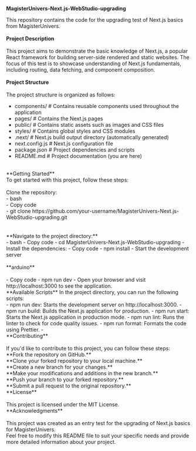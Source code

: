 
**MagisterUnivers-Next.js-WebStudio-upgrading**

This repository contains the code for the upgrading test of Next.js basics from MagisterUnivers.
<br/>
<br/>
**Project Description**
<br/>
<br/>
This project aims to demonstrate the basic knowledge of Next.js, a popular React framework for building server-side rendered and static websites. The focus of this test is to showcase understanding of Next.js fundamentals, including routing, data fetching, and component composition.
<br/>
<br/>
**Project Structure**
<br/>
<br/>
The project structure is organized as follows:
<br/>
- components/ # Contains reusable components used throughout the application
- pages/ # Contains the Next.js pages
- public/ # Contains static assets such as images and CSS files
- styles/ # Contains global styles and CSS modules
- .next/ # Next.js build output directory (automatically generated)
- next.config.js # Next.js configuration file
- package.json # Project dependencies and scripts
- README.md # Project documentation (you are here) 
<br/>
**Getting Started**
<br/>
To get started with this project, follow these steps:
<br/>
<br/>
Clone the repository:
<br/>
- bash
<br/>
- Copy code
<br/>
- git clone https://github.com/your-username/MagisterUnivers-Next.js-WebStudio-upgrading.git
<br/>
<br/>
<br/>
**Navigate to the project directory:**
<br/>
- bash
- Copy code
- cd MagisterUnivers-Next.js-WebStudio-upgrading
- Install the dependencies:
- Copy code
- npm install
- Start the development server
<br/>
<br/>
**arduino**
<br/><br/>
- Copy code
- npm run dev
- Open your browser and visit http://localhost:3000 to see the application.
<br/>
**Available Scripts**
In the project directory, you can run the following scripts:
<br/>
- npm run dev: Starts the development server on http://localhost:3000.
- npm run build: Builds the Next.js application for production.
- npm run start: Starts the Next.js application in production mode.
- npm run lint: Runs the linter to check for code quality issues.
- npm run format: Formats the code using Prettier.
- <br/>
**Contributing**
<br/>
<br/>
If you'd like to contribute to this project, you can follow these steps:
<br/>
**Fork the repository on GitHub.**
<br/>
**Clone your forked repository to your local machine.**
<br/>
**Create a new branch for your changes.**
<br/>
**Make your modifications and additions in the new branch.**
<br/>
**Push your branch to your forked repository.**
<br/>
**Submit a pull request to the original repository.**
<br/>
**License**
<br/><br/>
This project is licensed under the MIT License.
<br/>
**Acknowledgments**
<br/><br/>
This project was created as an entry test for the upgrading of Next.js basics for MagisterUnivers.
<br/>
Feel free to modify this README file to suit your specific needs and provide more detailed information about your project.
